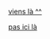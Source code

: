 [viens là ^^](https://github.com/jackalstv/labyrteam/blob/main/Salon.md)

[pas ici là](https://github.com/jackalstv/labyrteam/blob/main/l'appartement_des_enfer_d_outre_mer.md)